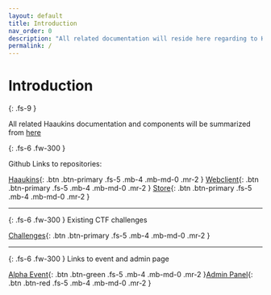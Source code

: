 ```yaml
---
layout: default
title: Introduction
nav_order: 0
description: "All related documentation will reside here regarding to Haaukins, such as webclient, store, haaukins itself."
permalink: /
---
```


# Introduction
{: .fs-9 }

All related Haaukins documentation and components will be summarized from [here](https://docs.haaukins.com)


{: .fs-6 .fw-300 }

Github Links to repositories: 

[Haaukins](https://github.com/aau-network-security/haaukins){: .btn .btn-primary .fs-5 .mb-4 .mb-md-0 .mr-2 } [Webclient](https://github.com/aau-network-security/haaukins-webclient){: .btn .btn-primary .fs-5 .mb-4 .mb-md-0 .mr-2 } [Store](https://github.com/aau-network-security/haaukins-store){: .btn .btn-primary .fs-5 .mb-4 .mb-md-0 .mr-2 } 

---

{: .fs-6 .fw-300 }
Existing CTF challenges

[Challenges](/docs/challenges){: .btn .btn-primary .fs-5 .mb-4 .mb-md-0 .mr-2 }

--- 

{: .fs-6 .fw-300 }
Links to event and admin page

[Alpha Event](https://alpha.dev.ntp-event.dk){: .btn .btn-green .fs-5 .mb-4 .mb-md-0 .mr-2 }[Admin Panel](https://admin.dev.ntp-event.dk){: .btn .btn-red .fs-5 .mb-4 .mb-md-0 .mr-2 }




